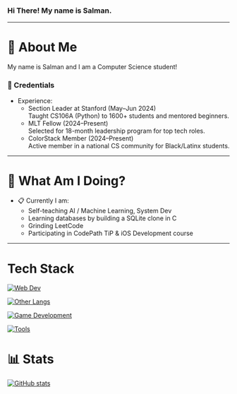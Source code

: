 ### Hi There! My name is Salman.
-----
# :postbox: About Me
My name is Salman and I am a Computer Science student!

### :briefcase: Credentials
- Experience:
  - Section Leader at Stanford (May–Jun 2024)  
    Taught CS106A (Python) to 1600+ students and mentored beginners.
  - MLT Fellow (2024–Present)  
    Selected for 18-month leadership program for top tech roles.
  - ColorStack Member (2024–Present)  
    Active member in a national CS community for Black/Latinx students.
-----

# :round_pushpin: What Am I Doing?
- :clipboard: Currently I am:
  - Self-teaching AI / Machine Learning, System Dev
  - Learning databases by building a SQLite clone in C
  - Grinding LeetCode
  - Participating in CodePath TiP & iOS Development course
-----

# Tech Stack
[![Web Dev](https://skillicons.dev/icons?i=html,css,js,ts,aws,react,nodejs,tailwind,next&theme=dark)](https://skillicons.dev)

[![Other Langs](https://skillicons.dev/icons?i=python,java,ocaml,cpp,c&theme=dark)](https://skillicons.dev)

[![Game Development](https://skillicons.dev/icons?i=cs,unity)](https://skillicons.dev)

[![Tools](https://skillicons.dev/icons?i=vscode,github,figma,eclipse&theme=dark)](https://skillicons.dev)

# :bar_chart: Stats
[![GitHub stats](https://github-readme-stats.vercel.app/api?username=salmanfiqi)](https://github.com/anuraghazra/github-readme-stats)
